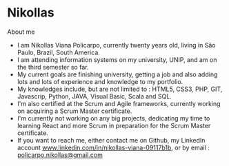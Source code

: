 # Nikollas
About me

- I am Nikollas Viana Policarpo, currently twenty years old, living in São Paulo, Brazil, South America.
- I am attending information systems on my university, UNIP, and am on the third semester so far.
- My current goals are finishing university, getting a job and also adding lots and lots of experience and knowledge to my portfolio.
- My knowledges include, but are not limited to : HTML5, CSS3, PHP, GIT, Javascrip, Python, JAVA, Visual Basic, Scala and SQL.
- I'm also certified at the Scrum and Agile frameworks, currently working on acquiring a Scrum Master certificate.
- I'm currently not working on any big projects, dedicating my time to learning React and more Scrum in preparation for the Scrum Master certificate.
- If you want to reach me, either contact me on Github, my LinkedIn account www.linkedin.com/in/nikollas-viana-09117b1b, or by email : policarpo.nikollas@gmail.com
